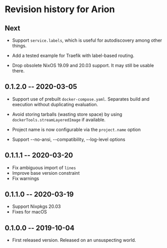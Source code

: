 # Revision history for Arion

## Next

* Support `service.labels`, which is useful for autodiscovery among other things.

* Add a tested example for Traefik with label-based routing.

* Drop obsolete NixOS 19.09 and 20.03 support. It may still be usable there.

## 0.1.2.0 -- 2020-03-05

* Support use of prebuilt `docker-compose.yaml`.
  Separates build and execution without duplicating evaluation.

* Avoid storing tarballs (wasting store space) by using
  `dockerTools.streamLayeredImage` if available.

* Project name is now configurable via the `project.name` option

* Support --no-ansi, --compatibility, --log-level options

## 0.1.1.1 -- 2020-03-20

* Fix ambiguous import of `lines`
* Improve base version constraint
* Fix warnings

## 0.1.1.0 -- 2020-03-19

* Support Nixpkgs 20.03
* Fixes for macOS

## 0.1.0.0 -- 2019-10-04

* First released version. Released on an unsuspecting world.
